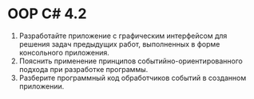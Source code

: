 # OOP C# 4.2
1) Разработайте приложение с графическим интерфейсом для решения задач предыдущих работ, выполненных в форме консольного приложения.
2) Пояснить применение принципов событийно-ориентированного подхода при разработке программы.
3) Разберите программный код обработчиков событий в созданном приложении.
